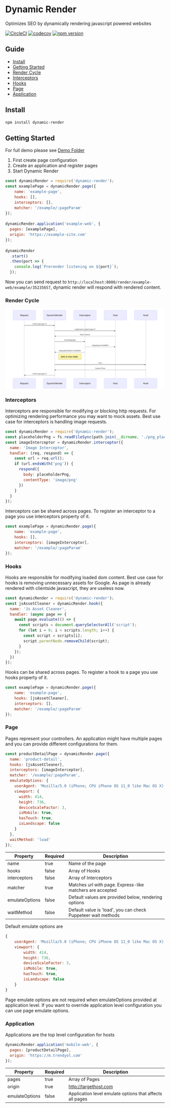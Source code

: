 # Dynamic Render
Optimizes SEO by dynamically rendering javascript powered websites 

[![CircleCI](https://circleci.com/gh/Trendyol/dynamic-render.svg?style=svg)](https://circleci.com/gh/Trendyol/dynamic-render) [![codecov](https://codecov.io/gh/Trendyol/dynamic-render/branch/master/graph/badge.svg)](https://codecov.io/gh/Trendyol/dynamic-render) [![npm version](https://badge.fury.io/js/dynamic-render.svg)](https://www.npmjs.com/package/dynamic-render)

## Guide
* [Install](#install)
* [Getting Started](#getting-started)
* [Render Cycle](#render-cycle)
* [Interceptors](#interceptors)
* [Hooks](#hooks)
* [Page](#page)
* [Application](#application)


## Install

```bash
npm install dynamic-render
```

## Getting Started
For full demo please see [Demo Folder](./demo/demo.ts)

1. First create page configuration
2. Create an application and register pages
3. Start Dynamic Render
```js
const dynamicRender = require('dynamic-render');
const examplePage = dynamicRender.page({
    name: 'example-page',
    hooks: [],
    interceptors: [],
    matcher: '/example/:pageParam'
});

dynamicRender.application('example-web', {
  pages: [examplePage],
  origin: 'https://example-site.com'
});

dynamicRender
  .start()
  .then(port => {
    console.log(`Prerender listening on ${port}`);
  });
```

Now you can send request to `http://localhost:8080/render/example-web/example/35235657`, dynamic render will respond with rendered content.


### Render Cycle
![Render Cycle](./cycle.svg)
<!-- https://mermaidjs.github.io/mermaid-live-editor/#/edit/eyJjb2RlIjoic2VxdWVuY2VEaWFncmFtXG4gICAgcGFydGljaXBhbnQgUmVxdWVzdFxuICAgIHBhcnRpY2lwYW50IER5bmFtaWNSZW5kZXJcbiAgICBwYXJ0aWNpcGFudCBJbnRlcmNlcHRvclxuICAgIHBhcnRpY2lwYW50IEhvc3RcbiAgICBwYXJ0aWNpcGFudCBIb29rXG4gICAgUmVxdWVzdC0-PkR5bmFtaWNSZW5kZXI6IC9yZW5kZXIvYXBwL3BhZ2UvMTJcbiAgICBEeW5hbWljUmVuZGVyLT4-SG9zdDp7YXBwbGljYXRpb24ub3JpZ2lufS9wYWdlLzEyXG4gICAgSG9zdC0tPj5EeW5hbWljUmVuZGVyOkh0bWwgQ29udGVudFxuICAgIER5bmFtaWNSZW5kZXItPj5JbnRlcmNlcHRvcjpBc3NldChpbWcucG5nKVxuICAgIEludGVyY2VwdG9yLS0-Pkhvc3Q6KGltZy5wbmcgbm90IGhhbmRsZWQpXG4gICAgSW50ZXJjZXB0b3ItLT4-RHluYW1pY1JlbmRlcjooaW1nLnBuZyBibG9ja2VkIG9yIGhhbmRsZWQpXG4gICAgTm90ZSByaWdodCBvZiBEeW5hbWljUmVuZGVyOiBEb20gaXMgbm93IHJlYWR5XG4gICAgRHluYW1pY1JlbmRlci0-Pkhvb2s6RG9tXG4gICAgSG9vay0tPj5EeW5hbWljUmVuZGVyOiBVcGRhdGVkIERvbVxuICAgIER5bmFtaWNSZW5kZXItLT4-UmVxdWVzdDovcmVuZGVyL2FwcC9wYWdlLzEyXG4gICAgXG4gICAgXG4gICAgIiwibWVybWFpZCI6eyJ0aGVtZSI6ImRlZmF1bHQifX0 -->


### Interceptors
Interceptors are responsible for modifying or blocking http requests. For optimizing rendering performance you may want to mock assets. Best use case for interceptors is handling image requests.

```js
const dynamicRender = require('dynamic-render');
const placeholderPng = fs.readFileSync(path.join(__dirname, './png_placeholder'));
const imageInterceptor = dynamicRender.interceptor({
  name: 'Image Interceptor',
  handler: (req, respond) => {
    const url = req.url();
    if (url.endsWith('png')) {
      respond({
        body: placeholderPng,
        contentType: 'image/png'
      })
    }
  }
});
```

Interceptors can be shared across pages. To register an interceptor to a page you use interceptors property of it.
```js
const examplePage = dynamicRender.page({
    name: 'example-page',
    hooks: [],
    interceptors: [imageInterceptor],
    matcher: '/example/:pageParam'
});
```

### Hooks
Hooks are responsible for modifying loaded dom content. Best use case for hooks is removing unnecessary assets for Google. As page is already rendered with clientside javascript, they are useless now.
```js
const dynamicRender = require('dynamic-render');
const jsAssetCleaner = dynamicRender.hook({
  name: 'Js Asset Cleaner',
  handler: (async page => {
    await page.evaluate(() => {
      const scripts = document.querySelectorAll('script');
      for (let i = 0; i < scripts.length; i++) {
        const script = scripts[i];
        script.parentNode.removeChild(script);
      }
    });
  })
});
```

Hooks can be shared across pages. To register a hook to a page you use hooks property of it.

```js
const examplePage = dynamicRender.page({
    name: 'example-page',
    hooks: [jsAssetCleaner],
    interceptors: [],
    matcher: '/example/:pageParam'
});
```

### Page
Pages represent your controllers. An application might have multiple pages and you can provide different configurations for them.
```js
const productDetailPage = dynamicRender.page({
  name: 'product-detail',
  hooks: [jsAssetCleaner],
  interceptors: [imageInterceptor],
  matcher: '/example/:pageParam',
  emulateOptions: {
    userAgent: 'Mozilla/5.0 (iPhone; CPU iPhone OS 11_0 like Mac OS X) AppleWebKit/604.1.38 (KHTML, like Gecko) Version/11.0 Mobile/15A372 Safari/604.1',
    viewport: {
      width: 414,
      height: 736,
      deviceScaleFactor: 3,
      isMobile: true,
      hasTouch: true,
      isLandscape: false
    }
  },
  waitMethod: 'load'
});
```

| Property       | Required | Description                                                   |
|----------------|----------|---------------------------------------------------------------|
| name           | true     | Name of the page                                              |
| hooks          | false    | Array of Hooks                                                |
| interceptors   | false    | Array of Interceptors                                         |
| matcher        | true     | Matches url with page. Express-like matchers are accepted     |
| emulateOptions | false    | Default values are provided below, rendering options          |
| waitMethod     | false    | Default value is 'load', you can check Puppeteer wait methods |

Default emulate options are

```js
{
    userAgent: 'Mozilla/5.0 (iPhone; CPU iPhone OS 11_0 like Mac OS X) AppleWebKit/604.1.38 (KHTML, like Gecko) Version/11.0 Mobile/15A372 Safari/604.1',
    viewport: {
        width: 414,
        height: 736,
        deviceScaleFactor: 3,
        isMobile: true,
        hasTouch: true,
        isLandscape: false
    }
}
```

Page emulate options are not required when emulateOptions provided at application level. If you want to override application level configuration you can use page emulate options. 

### Application
Applications are the top level configuration for hosts

```js
dynamicRender.application('mobile-web', {
  pages: [productDetailPage],
  origin: 'https://m.trendyol.com'
});
```

| Property       | Required | Description                                              |
|----------------|----------|----------------------------------------------------------|
| pages          | true     | Array of Pages                                           |
| origin         | true     | http://targethost.com                                    |
| emulateOptions | false    | Application level emulate options that affects all pages |

